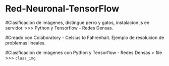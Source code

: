 # Red-Neuronal-TensorFlow

#Clasificación de imágenes, distingue perro y gatos, instalacion js en servidor. >>> Python y Tensorflow - Redes Densas.

#Creado con Colaboratory - Celsius to Fahrenhait.
Ejemplo de resolucion de problemas lineales.

#Clasificación de imágenes con Python y Tensorflow - Redes Densas >
file >>> `class_img`

